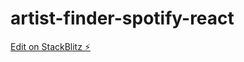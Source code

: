 # artist-finder-spotify-react

[Edit on StackBlitz ⚡️](https://stackblitz.com/edit/artist-finder-spotify-react)